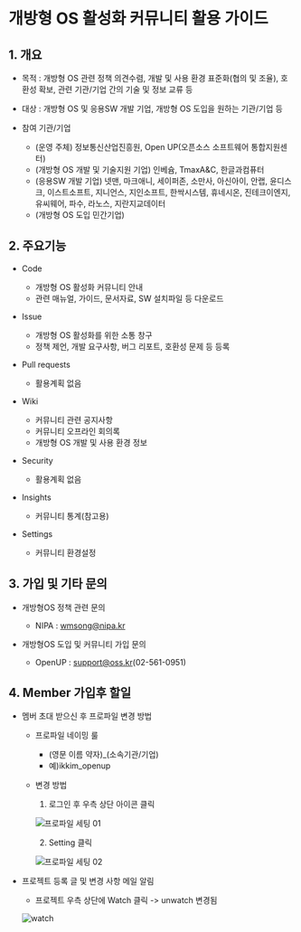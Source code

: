# 개방형 OS 활성화 커뮤니티 활용 가이드

## 1. 개요

* 목적 : 개방형 OS 관련 정책 의견수렴, 개발 및 사용 환경 표준화(협의 및 조율), 호환성 확보, 관련 기관/기업 간의 기술 및 정보 교류 등

* 대상 : 개방형 OS 및 응용SW 개발 기업, 개방형 OS 도입을 원하는 기관/기업 등

* 참여 기관/기업
  * (운영 주체) 정보통신산업진흥원, Open UP(오픈소스 소프트웨어 통합지원센터)
  * (개방형 OS 개발 및 기술지원 기업) 인베슘, TmaxA&C, 한글과컴퓨터
  * (응용SW 개발 기업) 넷맨, 마크애니, 세이퍼존, 소만사, 아신아이, 안랩, 윤디스크, 이스트소프트, 지니언스, 지인소프트, 한싹시스템, 휴네시온, 진테크이엔지, 유씨웨어, 파수, 라노스, 지란지교데이터
  * (개방형 OS 도입 민간기업)
  

## 2. 주요기능

* Code
  * 개방형 OS 활성화 커뮤니티 안내
  * 관련 매뉴얼, 가이드, 문서자료, SW 설치파일 등 다운로드
  
* Issue
  * 개방형 OS 활성화를 위한 소통 창구
  * 정책 제언, 개발 요구사항, 버그 리포트, 호환성 문제 등 등록
  
* Pull requests
  * 활용계획 없음
  
* Wiki
  * 커뮤니티 관련 공지사항
  * 커뮤니티 오프라인 회의록
  * 개방형 OS 개발 및 사용 환경 정보
  
* Security
  * 활용계획 없음
  
* Insights
  * 커뮤니티 통계(참고용)
  
* Settings
  * 커뮤니티 환경설정
  
## 3. 가입 및 기타 문의

* 개방형OS 정책 관련 문의
   * NIPA : wmsong@nipa.kr

* 개방형OS 도입 및 커뮤니티 가입 문의
   * OpenUP : support@oss.kr(02-561-0951)

  
## 4. Member 가입후 할일

* 멤버 초대 받으신 후 프로파일 변경 방법
  * 프로파일 네이밍 룰
    * (영문 이름 약자)_(소속기관/기업)
    * 예)ikkim_openup
  * 변경 방법
    1) 로그인 후 우측 상단 아이콘 클릭
    
    ![프로파일 세팅 01](https://user-images.githubusercontent.com/68671972/89360167-820cba00-d702-11ea-91d7-f52c59da9796.png)
    
    2) Setting 클릭
    
    ![프로파일 세팅 02](https://user-images.githubusercontent.com/68671972/89359956-03178180-d702-11ea-9a63-1abf12a3011c.png)
    
* 프로젝트 등록 글 및 변경 사항 메일 알림
  * 프로젝트 우측 상단에 Watch 클릭 -> unwatch 변경됨
  
  ![watch](https://user-images.githubusercontent.com/68671972/89596097-4eac6580-d891-11ea-8bde-eddd08417218.png)



